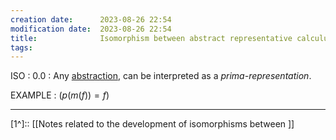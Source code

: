 ```yaml
---
creation date:		2023-08-26 22:54
modification date:	2023-08-26 22:54
title: 				Isomorphism between abstract representative calculus
tags:
---
```

ISO : 0.0 : Any [abstraction](obsidian://open?vault=Master&file=Research%20and%20Development%2FFundamental%20Metaphysics%2FProcess%20Calculus%2FDefinitions%2C%20Axioms%2C%20Propositions%2FDef-TC-0.1.2-abstraction), can be interpreted as a *prima-representation*. 

EXAMPLE : $(p(m(f)) = f)$


---
[1^]:: [[Notes related to the development of isomorphisms between ]]